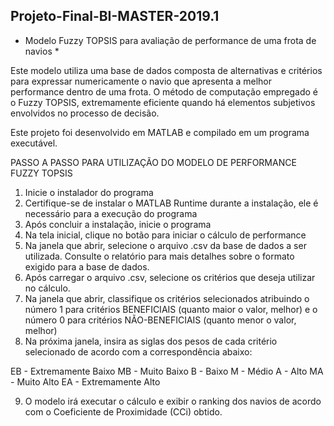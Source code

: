 ## Projeto-Final-BI-MASTER-2019.1 ##

* Modelo Fuzzy TOPSIS para avaliação de performance de uma frota de navios *

Este modelo utiliza uma base de dados composta de alternativas e critérios para expressar numericamente o navio que apresenta a melhor performance dentro de uma frota.
O método de computação empregado é o Fuzzy TOPSIS, extremamente eficiente quando há elementos subjetivos envolvidos no processo de decisão.

Este projeto foi desenvolvido em MATLAB e compilado em um programa executável.


PASSO A PASSO PARA UTILIZAÇÃO DO MODELO DE PERFORMANCE FUZZY TOPSIS

1. Inicie o instalador do programa
2. Certifique-se de instalar o MATLAB Runtime durante a instalação, ele é necessário para a execução do programa
3. Após concluir a instalação, inicie o programa
4. Na tela inicial, clique no botão para iniciar o cálculo de performance
5. Na janela que abrir, selecione o arquivo .csv da base de dados a ser utilizada. Consulte o relatório para mais detalhes sobre o formato exigido para a base de dados.
6. Após carregar o arquivo .csv, selecione os critérios que deseja utilizar no cálculo.
7. Na janela que abrir, classifique os critérios selecionados atribuindo o número 1 para critérios BENEFICIAIS (quanto maior o valor, melhor) e o número 0 para critérios NÃO-BENEFICIAIS (quanto menor o valor, melhor)
8. Na próxima janela, insira as siglas dos pesos de cada critério selecionado de acordo com a correspondência abaixo:

EB - Extremamente Baixo
MB - Muito Baixo
B - Baixo
M - Médio
A - Alto
MA - Muito Alto
EA - Extremamente Alto

9. O modelo irá executar o cálculo e exibir o ranking dos navios de acordo com o Coeficiente de Proximidade (CCi) obtido.



